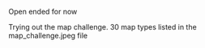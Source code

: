 Open ended for now


Trying out the map challenge. 30 map types listed in the map_challenge.jpeg file
